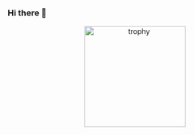### Hi there 👋

<p align="center"> 
  <img width="200" height="200" src="https://images.credly.com/size/680x680/images/2f2debaf-3f8e-46d0-abea-ef6f69b09ddd/image.png" alt="trophy" />
</p>





<!--
**gjycn/gjycn** is a ✨ _special_ ✨ repository because its `README.md` (this file) appears on your GitHub profile.

Here are some ideas to get you started:

- 🔭 I’m currently working on ...
- 🌱 I’m currently learning ...
- 👯 I’m looking to collaborate on ...
- 🤔 I’m looking for help with ...
- 💬 Ask me about ...
- 📫 How to reach me: ...
- 😄 Pronouns: ...
- ⚡ Fun fact: ...
-->
